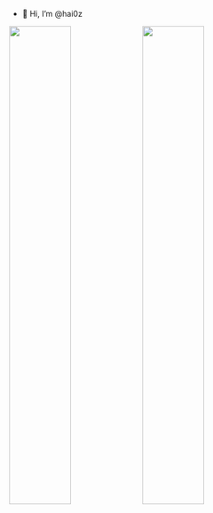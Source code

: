- 👋 Hi, I’m @hai0z

<a href="https://github.com/anuraghazra/github-readme-stats">
  <img width= "47%" align="left" src="https://github-readme-stats.vercel.app/api?username=hai0z&show_icons=true&theme=radical" />
</a>
<a href="https://github.com/anuraghazra/convoychat">
  <img width= "47%" align="left" src="https://github-readme-stats.vercel.app/api/top-langs/?username=hai0z&layout=compact&langs_count=8" />
</a>
